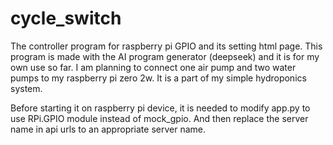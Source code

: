 # cycle_switch
<p>
The controller program for raspberry pi GPIO and its setting html page.
This program is made with the AI program generator (deepseek) and it is for my own use so far.
I am planning to connect one air pump and two water pumps to my raspberry pi zero 2w.
It is a part of my simple hydroponics system.
</p>
<p>
Before starting it on raspberry pi device, it is needed to modify app.py to use RPi.GPIO module instead of mock_gpio.
And then replace the server name in api urls to an appropriate server name. 
</p>
